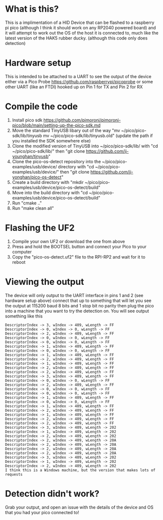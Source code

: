 # What is this?

This is a implimentation of a HID Device that can be flashed to a raspberry pi pico (although I think it should work on any RP2040 powered board) and it will attempt to work out the OS of the host it is connected to, much like the latest version of the HAK5 rubber ducky. (although this code only does detection)

# Hardware setup

This is intended to be attached to a UART to see the output of the device either via a Pico Probe https://github.com/raspberrypi/picoprobe or some other UART (like an FTDI) hooked up on Pin 1 for TX and Pin 2 for RX

# Compile the code

1. Install pico sdk https://github.com/pimoroni/pimoroni-pico/blob/main/setting-up-the-pico-sdk.md
1. Move the standard TinyUSB libary out of the way "mv ~/pico/pico-sdk/lib/tinyusb mv ~/pico/pico-sdk/lib/tinyusb.old" (update the path if you installed the SDK somewhere else)
1. Clone the modified version of TinyUSB into ~/pico/pico-sdk/lib/ with "cd ~/pico/pico-sdk/lib/" then "git clone https://github.com/ji-younghan/tinyusb"
1. Clone the pico-os-detect repository into the ~/pico/pico-examples/usb/device/ directory with "cd ~/pico/pico-examples/usb/device/" then "git clone https://github.com/ji-yonghan/pico-os-detect"
1. Create a build directory with "mkdir ~/pico/pico-examples/usb/device/pico-os-detect/build"
1. Move into the build directory with "cd ~/pico/pico-examples/usb/device/pico-os-detect/build"
1. Run "cmake .."
1. Run "make clean all"

# Flashing the UF2

1. Compile your own UF2 or download the one from above
1. Press and hold the BOOTSEL button and connect your Pico to your computer
1. Copy the "pico-os-detect.uf2" file to the RPI-RP2 and wait for it to reboot

# Viewing the output

The device will only output to the UART interface in pins 1 and 2 (see hardware setup above) connect that up to something that will let you see the output at 115200 baud 8 bits and 1 stop bit no parity then plug the pico into a machine that you want to try the detection on. You will see output something like this

```
DescriptorIndex -> 3, wIndex -> 409, wLength -> FF
DescriptorIndex -> 0, wIndex -> 0, wLength -> FF
DescriptorIndex -> 2, wIndex -> 409, wLength -> FF
DescriptorIndex -> 0, wIndex -> 0, wLength -> FF
DescriptorIndex -> 0, wIndex -> 0, wLength -> FF
DescriptorIndex -> 1, wIndex -> 409, wLength -> FF
DescriptorIndex -> 0, wIndex -> 0, wLength -> FF
DescriptorIndex -> 1, wIndex -> 409, wLength -> FF
DescriptorIndex -> 2, wIndex -> 409, wLength -> FF
DescriptorIndex -> 1, wIndex -> 409, wLength -> FF
DescriptorIndex -> 2, wIndex -> 409, wLength -> FF
DescriptorIndex -> 2, wIndex -> 409, wLength -> FF
DescriptorIndex -> 3, wIndex -> 409, wLength -> FF
DescriptorIndex -> 0, wIndex -> 0, wLength -> FF
DescriptorIndex -> 2, wIndex -> 409, wLength -> FF
DescriptorIndex -> 0, wIndex -> 0, wLength -> FF
DescriptorIndex -> 0, wIndex -> 0, wLength -> FF
DescriptorIndex -> 1, wIndex -> 409, wLength -> FF
DescriptorIndex -> 0, wIndex -> 0, wLength -> FF
DescriptorIndex -> 1, wIndex -> 409, wLength -> FF
DescriptorIndex -> 2, wIndex -> 409, wLength -> FF
DescriptorIndex -> 1, wIndex -> 409, wLength -> FF
DescriptorIndex -> 2, wIndex -> 409, wLength -> FF
DescriptorIndex -> 2, wIndex -> 409, wLength -> FF
DescriptorIndex -> 3, wIndex -> 409, wLength -> 202
DescriptorIndex -> 1, wIndex -> 409, wLength -> 202
DescriptorIndex -> 2, wIndex -> 409, wLength -> 202
DescriptorIndex -> 2, wIndex -> 409, wLength -> 20A
DescriptorIndex -> 2, wIndex -> 409, wLength -> 20A
DescriptorIndex -> 2, wIndex -> 409, wLength -> 20A
DescriptorIndex -> 2, wIndex -> 409, wLength -> 20A
DescriptorIndex -> 3, wIndex -> 409, wLength -> 202
DescriptorIndex -> 1, wIndex -> 409, wLength -> 202
DescriptorIndex -> 2, wIndex -> 409, wLength -> 202
I think this is a Windows machine, but the version that makes lots of requests
```

# Detection didn't work?

Grab your output, and open an issue with the details of the device and OS that you had your pico connected to!

